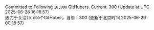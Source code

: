 Committed to Following `10,000` GitHubers. Current: <!-- FOLLOWING_COUNT -->300<!-- FOLLOWING_COUNT --> (Update at UTC <!-- LAST_UPDATED -->2025-06-28 16:18:57<!-- LAST_UPDATED -->)<br>
致力于关注`10,000`个GitHuber。当前：<!-- FOLLOWING_COUNT -->300<!-- FOLLOWING_COUNT --> (更新于北京时间 <!-- LAST_UPDATED_CST -->2025-06-29 00:18:57<!-- LAST_UPDATED_CST -->)
